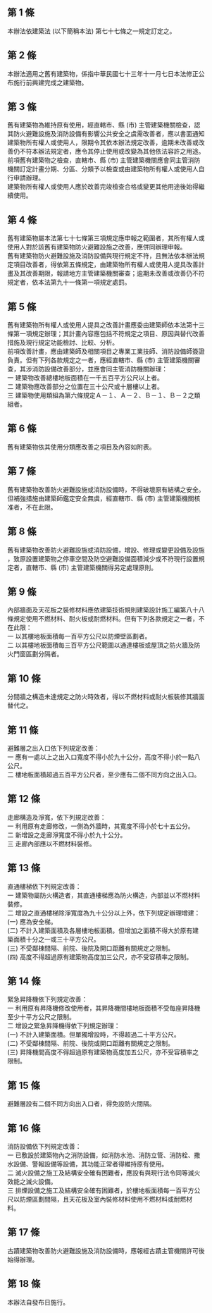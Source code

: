 第 1 條
-------
本辦法依建築法 (以下簡稱本法) 第七十七條之一規定訂定之。

第 2 條
-------
本辦法適用之舊有建築物，係指中華民國七十三年十一月七日本法修正公  
布施行前興建完成之建築物。

第 3 條
-------
舊有建築物為維持原有使用，經直轄市、縣 (市) 主管建築機關檢查，認  
其防火避難設施及消防設備有影響公共安全之虞需改善者，應以書面通知  
建築物所有權人或使用人，限期令其依本辦法規定改善，逾期未改善或改  
善仍不符本辦法規定者，應令其停止使用或改變為其他依法容許之用途。  
前項舊有建築物之檢查，直轄市、縣 (市) 主管建築機關應會同主管消防  
機關訂定計畫分期、分區、分類予以檢查或由建築物所有權人或使用人自  
行申請辦理。  
建築物所有權人或使用人應於改善完竣檢查合格或變更其他用途後始得繼  
續使用。

第 4 條
-------
舊有建築物屬本法第七十七條第三項規定應申報之範圍者，其所有權人或  
使用人對於該舊有建築物防火避難設施之改善，應併同辦理申報。  
舊有建築物防火避難設施及消防設備與現行規定不符，且無法依本辦法規  
定項目改善者，得依第五條規定，由建築物所有權人或使用人提具改善計  
畫及其改善期限，報請地方主管建築機關審查；逾期未改善或改善仍不符  
規定者，依本法第九十一條第一項規定處罰。

第 5 條
-------
舊有建築物所有權人或使用人提具之改善計畫應委由建築師依本法第十三  
條第一項規定辦理；其計畫內容應包括不符規定之項目、原因與替代改善  
措施及現行規定功能檢討、比較、分析。  
前項改善計畫，應由建築師及相關項目之專業工業技師、消防設備師簽證  
負責。但有下列各款規定之一者，應經直轄市、縣 (市) 主管建築機關審  
查，其涉消防設備改善部分，並應會同主管消防機關辦理：  
一  建築物改善總樓地板面積在一千五百平方公尺以上者。  
二  建築物應改善部分之位置在三十公尺或十層樓以上者。  
三  建築物使用類組為第六條規定Ａ－１、Ａ－２、Ｂ－１、Ｂ－２之類  
    組者。

第 6 條
-------
舊有建築物依其使用分類應改善之項目及內容如附表。

第 7 條
-------
舊有建築物改善防火避難設施或消防設備時，不得破壞原有結構之安全。  
但補強措施由建築師鑑定安全無虞，經直轄市、縣 (市) 主管建築機關核  
准者，不在此限。

第 8 條
-------
舊有建築物改善防火避難設施或消防設備，增設、修理或變更設備及設施  
，致原設置建築物之停車空間及防空避難設備面積減少或不符現行設置規  
定者，直轄市、縣 (市) 主管建築機關得另定處理原則。

第 9 條
-------
內部牆面及天花板之裝修材料應依建築技術規則建築設計施工編第八十八  
條規定使用不燃材料、耐火板或耐燃材料。但有下列各款規定之一者，不  
在此限：  
一  以其樓地板面積每一百平方公尺以防煙壁區劃者。  
二  以其樓地板面積每三百平方公尺範圍以通達樓板或屋頂之防火牆及防  
    火門窗區劃分隔者。

第 10 條
--------
分間牆之構造未達規定之防火時效者，得以不燃材料或耐火板裝修其牆面  
替代之。

第 11 條
--------
避難層之出入口依下列規定改善：  
一  應有一處以上之出入口寬度不得小於九十公分，高度不得小於一點八  
    公尺。  
二  樓地板面積超過五百平方公尺者，至少應有二個不同方向之出入口。

第 12 條
--------
走廊構造及淨寬，依下列規定改善：  
一  利用原有走廊修改，一側為外牆時，其寬度不得小於七十五公分。  
二  新增設之走廊淨寬度不得小於九十公分。  
三  走廊內部應以不燃材料裝修。

第 13 條
--------
直通樓梯依下列規定改善：  
一  建築物屬防火構造者，其直通樓梯應為防火構造，內部並以不燃材料  
    裝修。  
二  增設之直通樓梯除淨寬度為九十公分以上外，依下列規定辦理增建：  
 (一) 應為安全梯。  
 (二) 不計入建築面積及各層樓地板面積。但增加之面積不得大於原有建  
      築面積十分之一或三十平方公尺。  
 (三) 不受鄰棟間隔、前院、後院及開口距離有關規定之限制。  
 (四) 高度不得超過原有建築物高度加三公尺，亦不受容積率之限制。

第 14 條
--------
緊急昇降機依下列規定改善：  
一  利用原有昇降機修改使用者，其昇降機間樓地板面積不受每座昇降機  
    至少十平方公尺之限制。  
二  增設之緊急昇降機得依下列規定辦理：  
 (一) 不計入建築面積。但單獨增設時，不得超過二十平方公尺。  
 (二) 不受鄰棟間隔、前院、後院或開口距離有關規定之限制。  
 (三) 昇降機間高度不得超過原有建築物高度加五公尺，亦不受容積率之  
      限制。

第 15 條
--------
避難層設有二個不同方向出入口者，得免設防火間隔。

第 16 條
--------
消防設備依下列規定改善：  
一  已敷設於建築物內之消防設備，如消防水池、消防立管、消防栓、撒  
    水設備、警報設備等設備，其功能正常者得維持原有使用。  
二  滅火設備之施工及結構安全確有困難者，應設有與現行法令同等滅火  
    效能之滅火設備。  
三  排煙設備之施工及結構安全確有困難者，於樓地板面積每一百平方公  
    尺以防煙區劃間隔，且天花板及室內裝修材料使用不燃材料或耐燃材  
    料。

第 17 條
--------
古蹟建築物改善防火避難設施及消防設備時，應報經古蹟主管機關許可後  
始得辦理。

第 18 條
--------
本辦法自發布日施行。


